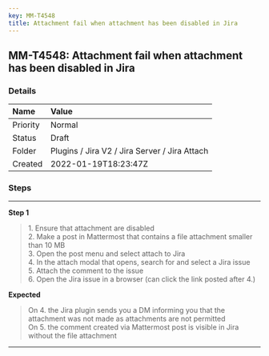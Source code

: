 ```yaml
---
key: MM-T4548
title: Attachment fail when attachment has been disabled in Jira
---
```


## MM-T4548: Attachment fail when attachment has been disabled in Jira

### Details

| Name     | Value                                         |
| :------- | :-------------------------------------------- |
| Priority | Normal                                        |
| Status   | Draft                                         |
| Folder   | Plugins / Jira V2 / Jira Server / Jira Attach |
| Created  | 2022-01-19T18:23:47Z                          |

### Steps

<hr/>

**Step 1**

> <article>1. Ensure that attachment are disabled<br />2. Make a post in Mattermost that contains a file attachment smaller than 10 MB<br />3. Open the post menu and select attach to Jira<br />4. In the attach modal that opens, search for and select a Jira issue<br />5. Attach the comment to the issue<br />6. Open the Jira issue in a browser (can click the link posted after 4.)</article>

**Expected**

> <article>On 4. the Jira plugin sends you a DM informing you that the attachment was not made as attachments are not permitted<br />On 5. the comment created via Mattermost post is visible in Jira without the file attachment</article>

<hr/>
